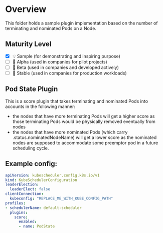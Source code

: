 # Overview

This folder holds a sample plugin implementation based 
on the number of terminating and nominated Pods on a Node.

## Maturity Level

<!-- Check one of the values: Sample, Alpha, Beta, GA -->

- [x] 💡 Sample (for demonstrating and inspiring purpose)
- [ ] 👶 Alpha (used in companies for pilot projects)
- [ ] 👦 Beta (used in companies and developed actively)
- [ ] 👨 Stable (used in companies for production workloads)

## Pod State Plugin

This is a score plugin that takes terminating and nominated Pods into accounts in the following manner:
- the nodes that have more terminating Pods will get a higher score as those terminating Pods would be physically removed eventually from nodes
- the nodes that have more nominated Pods (which carry .status.nominatedNodeName) will get a lower score as the nominated nodes are supposed to accommodate some preemptor pod in a 
future scheduling cycle.

## Example config:

```yaml
apiVersion: kubescheduler.config.k8s.io/v1
kind: KubeSchedulerConfiguration
leaderElection:
  leaderElect: false
clientConnection:
  kubeconfig: "REPLACE_ME_WITH_KUBE_CONFIG_PATH"
profiles:
- schedulerName: default-scheduler
  plugins:
    score:
      enabled:
      - name: PodState
```